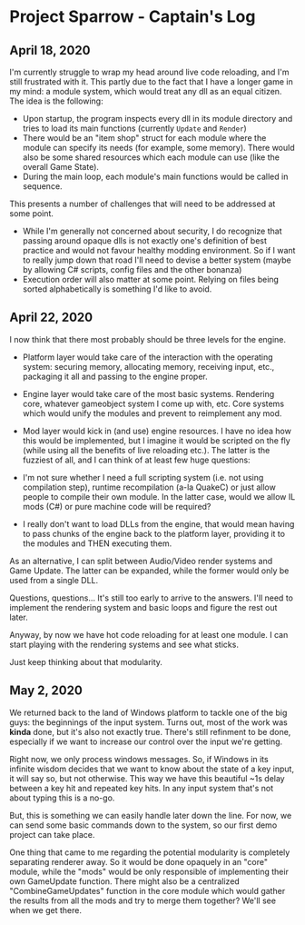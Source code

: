 # Project Sparrow - Captain's Log

## April 18, 2020

I'm currently struggle to wrap my head around live code reloading, and I'm still frustrated with it. This partly due to the fact that I have a longer game in my mind: a module system, which would treat any dll as an equal citizen. The idea is the following:

- Upon startup, the program inspects every dll in its module directory and tries to load its main functions (currently `Update` and `Render`)
- There would be an "item shop" struct for each module where the module can specify its needs (for example, some memory). There would also be some shared resources which each module can use (like the overall Game State).
- During the main loop, each module's main functions would be called in sequence.

This presents a number of challenges that will need to be addressed at some point.

- While I'm generally not concerned about security, I do recognize that passing around opaque dlls is not exactly one's definition of best practice and would not favour healthy modding environment. So if I want to really jump down that road I'll need to devise a better system (maybe by allowing C# scripts, config files and the other bonanza)
- Execution order will also matter at some point. Relying on files being sorted alphabetically is something I'd like to avoid.

## April 22, 2020

I now think that there most probably should be three levels for the engine.

- Platform layer would take care of the interaction with the operating system: securing memory, allocating memory, receiving input, etc., packaging it all and passing to the engine proper.
- Engine layer would take care of the most basic systems. Rendering core, whatever gameobject system I come up with, etc. Core systems which would unify the modules and prevent to reimplement any mod.
- Mod layer would kick in (and use) engine resources. I have no idea how this would be implemented, but I imagine it would be scripted on the fly (while using all the benefits of live reloading etc.). The latter is the fuzziest of all, and I can think of at least few huge questions:

- I'm not sure whether I need a full scripting system (i.e. not using compilation step), runtime recompilation (a-la QuakeC) or just allow people to compile their own module. In the latter case, would we allow IL mods (C#) or pure machine code will be required?
- I really don't want to load DLLs from the engine, that would mean having to pass chunks of the engine back to the platform layer, providing it to the modules and THEN executing them.

As an alternative, I can split between Audio/Video render systems and Game Update. The latter can be expanded, while the former would only be used from a single DLL.

Questions, questions... It's still too early to arrive to the answers. I'll need to implement the rendering system and basic loops and figure the rest out later.

Anyway, by now we have hot code reloading for at least one module. I can start playing with the rendering systems and see what sticks.

Just keep thinking about that modularity.

## May 2, 2020

We returned back to the land of Windows platform to tackle one of the big guys: the beginnings of the input system. Turns out, most of the work was **kinda** done, but it's also not exactly true. There's still refinment to be done, especially if we want to increase our control over the input we're getting.

Right now, we only process windows messages. So, if Windows in its infinite wisdom decides that we want to know about the state of a key input, it will say so, but not otherwise. This way we have this beautiful ~1s delay between a key hit and repeated key hits. In any input system that's not about typing this is a no-go.

But, this is something we can easily handle later down the line. For now, we can send some basic commands down to the system, so our first demo project can take place.

One thing that came to me regarding the potential modularity is completely separating renderer away. So it would be done opaquely in an "core" module, while the "mods" would be only responsible of implementing their own GameUpdate function. There might also be a centralized "CombineGameUpdates" function in the core module which would gather the results from all the mods and try to merge them together? We'll see when we get there.

